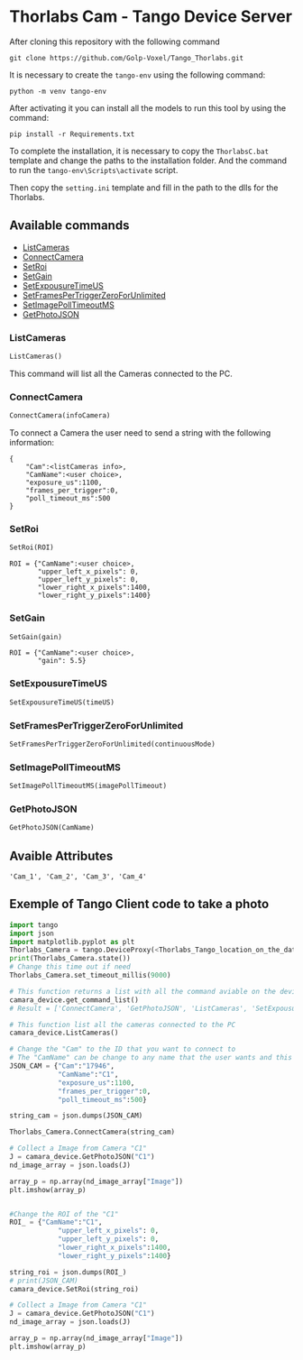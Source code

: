# Thorlabs Cam - Tango Device Server

After cloning this repository with the following command

```
git clone https://github.com/Golp-Voxel/Tango_Thorlabs.git
```

It is necessary to create the `tango-env` using the following command:

```
python -m venv tango-env
```

After activating it you can install all the models to run this tool by using the command:

```
pip install -r Requirements.txt
```

To complete the installation, it is necessary to copy the `ThorlabsC.bat` template and change the paths to the installation folder. And the command to run the `tango-env\Scripts\activate` script. 

Then copy the `setting.ini` template and fill in the path to the dlls for the Thorlabs.




## Available commands
- [ListCameras](#ListCameras)
- [ConnectCamera](#ConnectCamera)
- [SetRoi](#SetRoi)
- [SetGain](#SetGain)
- [SetExpousureTimeUS](#SetExpousureTimeUS)
- [SetFramesPerTriggerZeroForUnlimited](#SetFramesPerTriggerZeroForUnlimited)
- [SetImagePollTimeoutMS](#SetImagePollTimeoutMS)
- [GetPhotoJSON](#GetPhotoJSON)

### ListCameras

``` python
ListCameras()
```
This command will list all the Cameras connected to the PC.

### ConnectCamera

```python
ConnectCamera(infoCamera)
```
To connect a Camera the user need to send a string with the following information:
```
{
    "Cam":<listCameras info>,
    "CamName":<user choice>,
    "exposure_us":1100,
    "frames_per_trigger":0,
    "poll_timeout_ms":500
}
```

### SetRoi

``` python
SetRoi(ROI)
```

```
ROI = {"CamName":<user choice>,
       "upper_left_x_pixels": 0,
       "upper_left_y_pixels": 0,
       "lower_right_x_pixels":1400, 
       "lower_right_y_pixels":1400}
```


### SetGain

``` python
SetGain(gain)
```

```
ROI = {"CamName":<user choice>,
       "gain": 5.5}
```

### SetExpousureTimeUS

``` python
SetExpousureTimeUS(timeUS)
```

### SetFramesPerTriggerZeroForUnlimited

``` python
SetFramesPerTriggerZeroForUnlimited(continuousMode)
```

### SetImagePollTimeoutMS


``` python
SetImagePollTimeoutMS(imagePollTimeout)
```

### GetPhotoJSON

``` python
GetPhotoJSON(CamName)
```

## Avaible Attributes

```
'Cam_1', 'Cam_2', 'Cam_3', 'Cam_4'
```

## Exemple of Tango Client code to take a photo
```python
import tango
import json
import matplotlib.pyplot as plt
Thorlabs_Camera = tango.DeviceProxy(<Thorlabs_Tango_location_on_the_database>)
print(Thorlabs_Camera.state())
# Change this time out if need
Thorlabs_Camera.set_timeout_millis(9000) 

# This function returns a list with all the command aviable on the device server
camara_device.get_command_list()
# Result = ['ConnectCamera', 'GetPhotoJSON', 'ListCameras', 'SetExpousureTimeUS', 'SetFramesPerTriggerZeroForUnlimited', 'SetGain', 'SetImagePollTimeoutMS', 'SetRoi']

# This function list all the cameras connected to the PC
camara_device.ListCameras() 

# Change the "Cam" to the ID that you want to connect to
# The "CamName" can be change to any name that the user wants and this will be use to identify.
JSON_CAM = {"Cam":"17946",
            "CamName":"C1",
            "exposure_us":1100,
            "frames_per_trigger":0,
            "poll_timeout_ms":500}

string_cam = json.dumps(JSON_CAM)

Thorlabs_Camera.ConnectCamera(string_cam)

# Collect a Image from Camera "C1"
J = camara_device.GetPhotoJSON("C1")
nd_image_array = json.loads(J)

array_p = np.array(nd_image_array["Image"])
plt.imshow(array_p)


#Change the ROI of the "C1"
ROI_ = {"CamName":"C1",
            "upper_left_x_pixels": 0,
            "upper_left_y_pixels": 0,
            "lower_right_x_pixels":1400, 
            "lower_right_y_pixels":1400}

string_roi = json.dumps(ROI_)
# print(JSON_CAM)
camara_device.SetRoi(string_roi)

# Collect a Image from Camera "C1"
J = camara_device.GetPhotoJSON("C1")
nd_image_array = json.loads(J)

array_p = np.array(nd_image_array["Image"])
plt.imshow(array_p)
```
